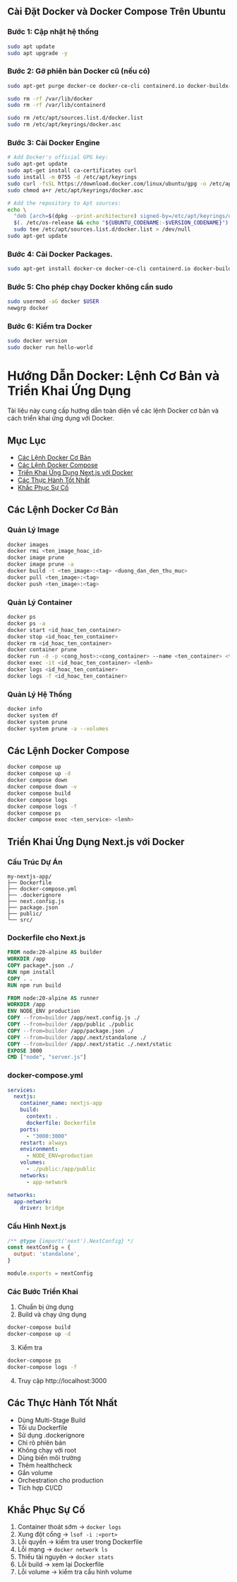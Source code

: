 
## Cài Đặt Docker và Docker Compose Trên Ubuntu

### Bước 1: Cập nhật hệ thống
```bash
sudo apt update
sudo apt upgrade -y
```

### Bước 2: Gỡ phiên bản Docker cũ (nếu có)
```bash
sudo apt-get purge docker-ce docker-ce-cli containerd.io docker-buildx-plugin docker-compose-plugin docker-ce-rootless-extras

sudo rm -rf /var/lib/docker
sudo rm -rf /var/lib/containerd

sudo rm /etc/apt/sources.list.d/docker.list
sudo rm /etc/apt/keyrings/docker.asc
```

### Bước 3: Cài Docker Engine
```bash
# Add Docker's official GPG key:
sudo apt-get update
sudo apt-get install ca-certificates curl
sudo install -m 0755 -d /etc/apt/keyrings
sudo curl -fsSL https://download.docker.com/linux/ubuntu/gpg -o /etc/apt/keyrings/docker.asc
sudo chmod a+r /etc/apt/keyrings/docker.asc

# Add the repository to Apt sources:
echo \
  "deb [arch=$(dpkg --print-architecture) signed-by=/etc/apt/keyrings/docker.asc] https://download.docker.com/linux/ubuntu \
  $(. /etc/os-release && echo "${UBUNTU_CODENAME:-$VERSION_CODENAME}") stable" | \
  sudo tee /etc/apt/sources.list.d/docker.list > /dev/null
sudo apt-get update
```

### Bước 4: Cài Docker Packages.
```bash
sudo apt-get install docker-ce docker-ce-cli containerd.io docker-buildx-plugin docker-compose-plugin
```

### Bước 5: Cho phép chạy Docker không cần sudo
```bash
sudo usermod -aG docker $USER
newgrp docker
```
### Bước 6: Kiểm tra Docker
```bash
sudo docker version
sudo docker run hello-world
```

# Hướng Dẫn Docker: Lệnh Cơ Bản và Triển Khai Ứng Dụng

Tài liệu này cung cấp hướng dẫn toàn diện về các lệnh Docker cơ bản và cách triển khai ứng dụng với Docker.

## Mục Lục
- [Các Lệnh Docker Cơ Bản](#các-lệnh-docker-cơ-bản)
- [Các Lệnh Docker Compose](#các-lệnh-docker-compose)
- [Triển Khai Ứng Dụng Next.js với Docker](#triển-khai-ứng-dụng-nextjs-với-docker)
- [Các Thực Hành Tốt Nhất](#các-thực-hành-tốt-nhất)
- [Khắc Phục Sự Cố](#khắc-phục-sự-cố)

## Các Lệnh Docker Cơ Bản

### Quản Lý Image
```bash
docker images
docker rmi <ten_image_hoac_id>
docker image prune
docker image prune -a
docker build -t <ten_image>:<tag> <duong_dan_den_thu_muc>
docker pull <ten_image>:<tag>
docker push <ten_image>:<tag>
```

### Quản Lý Container
```bash
docker ps
docker ps -a
docker start <id_hoac_ten_container>
docker stop <id_hoac_ten_container>
docker rm <id_hoac_ten_container>
docker container prune
docker run -d -p <cong_host>:<cong_container> --name <ten_container> <ten_image>:<tag>
docker exec -it <id_hoac_ten_container> <lenh>
docker logs <id_hoac_ten_container>
docker logs -f <id_hoac_ten_container>
```

### Quản Lý Hệ Thống
```bash
docker info
docker system df
docker system prune
docker system prune -a --volumes
```

## Các Lệnh Docker Compose
```bash
docker compose up
docker compose up -d
docker compose down
docker compose down -v
docker compose build
docker compose logs
docker compose logs -f
docker compose ps
docker compose exec <ten_service> <lenh>
```

## Triển Khai Ứng Dụng Next.js với Docker

### Cấu Trúc Dự Án
```
my-nextjs-app/
├── Dockerfile
├── docker-compose.yml
├── .dockerignore
├── next.config.js
├── package.json
├── public/
└── src/
```

### Dockerfile cho Next.js
```dockerfile
FROM node:20-alpine AS builder
WORKDIR /app
COPY package*.json ./
RUN npm install
COPY . .
RUN npm run build

FROM node:20-alpine AS runner
WORKDIR /app
ENV NODE_ENV production
COPY --from=builder /app/next.config.js ./
COPY --from=builder /app/public ./public
COPY --from=builder /app/package.json ./
COPY --from=builder /app/.next/standalone ./
COPY --from=builder /app/.next/static ./.next/static
EXPOSE 3000
CMD ["node", "server.js"]
```

### docker-compose.yml
```yaml
services:
  nextjs:
    container_name: nextjs-app
    build:
      context: .
      dockerfile: Dockerfile
    ports:
      - "3000:3000"
    restart: always
    environment:
      - NODE_ENV=production
    volumes:
      - ./public:/app/public
    networks:
      - app-network

networks:
  app-network:
    driver: bridge
```

### Cấu Hình Next.js
```javascript
/** @type {import('next').NextConfig} */
const nextConfig = {
  output: 'standalone',
}

module.exports = nextConfig
```

### Các Bước Triển Khai
1. Chuẩn bị ứng dụng
2. Build và chạy ứng dụng
```bash
docker-compose build
docker-compose up -d
```
3. Kiểm tra
```bash
docker-compose ps
docker-compose logs -f
```
4. Truy cập http://localhost:3000

## Các Thực Hành Tốt Nhất
- Dùng Multi-Stage Build
- Tối ưu Dockerfile
- Sử dụng .dockerignore
- Chỉ rõ phiên bản
- Không chạy với root
- Dùng biến môi trường
- Thêm healthcheck
- Gắn volume
- Orchestration cho production
- Tích hợp CI/CD

## Khắc Phục Sự Cố
1. Container thoát sớm → `docker logs`
2. Xung đột cổng → `lsof -i :<port>`
3. Lỗi quyền → kiểm tra user trong Dockerfile
4. Lỗi mạng → `docker network ls`
5. Thiếu tài nguyên → `docker stats`
6. Lỗi build → xem lại Dockerfile
7. Lỗi volume → kiểm tra cấu hình volume

